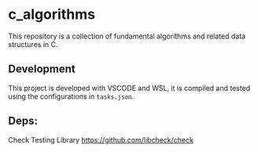 # c_algorithms
This repository is a collection of fundamental algorithms and related data structures in C.

## Development
This project is developed with VSCODE and WSL, it is compiled and tested using the configurations in `tasks.json`.

## Deps:
Check Testing Library
https://github.com/libcheck/check
